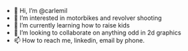 - 👋 Hi, I’m @carlemil
- 👀 I’m interested in motorbikes and revolver shooting
- 🌱 I’m currently learning how to raise kids
- 💞️ I’m looking to collaborate on anything odd in 2d graphics
- 📫 How to reach me, linkedin, email by phone.

<!---
carlemil/carlemil is a ✨ special ✨ repository because its `README.md` (this file) appears on your GitHub profile.
You can click the Preview link to take a look at your changes.
--->
